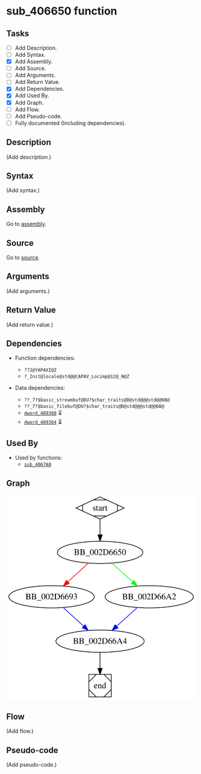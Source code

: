 # sub_406650 function

## Tasks

- [ ] Add Description.
- [ ] Add Syntax.
- [X] Add Assembly.
- [ ] Add Source.
- [ ] Add Arguments.
- [ ] Add Return Value.
- [X] Add Dependencies.
- [X] Add Used By.
- [X] Add Graph.
- [ ] Add Flow.
- [ ] Add Pseudo-code.
- [ ] Fully documented (Including dependencies).

## Description

(Add description.)

## Syntax

(Add syntax.)

## Assembly

Go to [assembly](../asm/sub_406650.asm).

## Source

Go to [source](../cc/sub_406650.cc).

## Arguments

(Add arguments.)

## Return Value

(Add return value.)

## Dependencies

* Function dependencies:
  * `??2@YAPAXI@Z`
  * `?_Init@locale@std@@CAPAV_Locimp@12@_N@Z`

* Data dependencies:
  * `??_7?$basic_streambuf@DU?$char_traits@D@std@@@std@@6B@`
  * `??_7?$basic_filebuf@DU?$char_traits@D@std@@@std@@6B@`
  * [`dword_489360`](dword_489360.md) ⏳
  * [`dword_489364`](dword_489364.md) ⏳

## Used By

* Used by functions:
  * [`sub_4067A0`](sub_4067A0.md)

## Graph

![sub_406650 Graph](../svg/sub_406650.svg "sub_406650 Graph")

## Flow

(Add flow.)

## Pseudo-code

(Add pseudo-code.)


